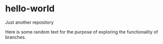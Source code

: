 # hello-world
Just another repository

Here is some random text for the purpose of exploring the functionality of branches.
